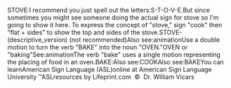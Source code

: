STOVE:I recommend you just spell out the letters:S-T-O-V-E.But since sometimes you might see someone doing the actual sign for stove so 
	I'm going to show it here.
  To express the concept of "stove," sign "cook" then
  "flat + sides" to show the top and sides of the stove.STOVE-(descriptive_version) (not recommended)Also see:animationUse a double motion to turn the verb "BAKE" into the noun
  "OVEN."OVEN or "baking"See:animationThe verb "bake" uses a single motion representing the placing of food in an
  oven.BAKE:Also see:COOKAlso see:BAKEYou can learnAmerican Sign Language (ASL)online at American Sign Language University ™ASLresources by Lifeprint.com  ©  Dr. William Vicars
